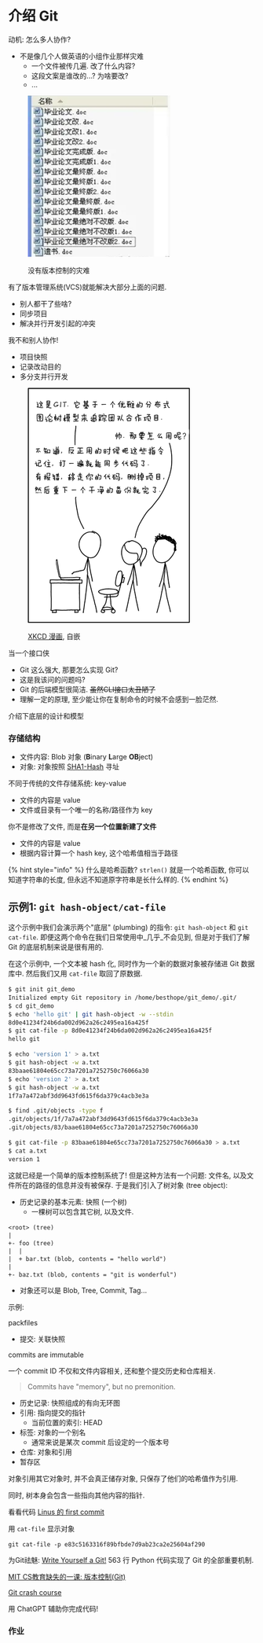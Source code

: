 # 介绍 Git

动机: 怎么多人协作?

* 不是像几个人做英语的小组作业那样灾难
  * 一个文件被传几遍. 改了什么内容?
  * 这段文案是谁改的...? 为啥要改?
  * ...

<figure><img src="../../.gitbook/assets/什么文件管理.png" alt=""><figcaption><p>没有版本控制的灾难</p></figcaption></figure>

有了版本管理系统(VCS)就能解决大部分上面的问题.

* 别人都干了些啥?
* 同步项目
* 解决并行开发引起的冲突

我不和别人协作!

* 项目快照
* 记录改动目的
* 多分支并行开发

<figure><img src="../../.gitbook/assets/git_zh.png" alt=""><figcaption><p><a href="https://xkcd.com/1597/">XKCD 漫画</a>, 自嵌</p></figcaption></figure>

当一个接口侠

* Git 这么强大, 那要怎么实现 Git?
* 这是我该问的问题吗?
* Git 的后端模型很简洁. ~~虽然CLI接口太丑陋了~~
* 理解一定的原理, 至少能让你在复制命令的时候不会感到一脸茫然.

介绍下底层的设计和模型

### 存储结构

* 文件内容: Blob 对象 (**B**inary **L**arge **OB**ject)
* 对象: 对象按照 [SHA1-Hash](https://en.wikipedia.org/wiki/SHA-1#Data\_integrity) 寻址

不同于传统的文件存储系统: key-value

* 文件的内容是 value
* 文件或目录有一个唯一的名称/路径作为 key

你不是修改了文件, 而是**在另一个位置新建了文件**

* 文件的内容是 value
* 根据内容计算一个 hash key, 这个哈希值相当于路径

{% hint style="info" %}
什么是哈希函数? `strlen()` 就是一个哈希函数, 你可以知道字符串的长度, 但永远不知道原字符串是长什么样的.
{% endhint %}

## 示例1: `git hash-object/cat-file`

这个示例中我们会演示两个"底层" (plumbing) 的指令: `git hash-object` 和 `git cat-file`. 即便这两个命令在我们日常使用中_几乎_不会见到, 但是对于我们了解 Git 的底层机制来说是很有用的.

在这个示例中, 一个文本被 hash 化, 同时作为一个新的数据对象被存储进 Git 数据库中. 然后我们又用 `cat-file` 取回了原数据.

```bash
$ git init git_demo
Initialized empty Git repository in /home/besthope/git_demo/.git/
$ cd git_demo
$ echo 'hello git' | git hash-object -w --stdin
8d0e41234f24b6da002d962a26c2495ea16a425f
$ git cat-file -p 8d0e41234f24b6da002d962a26c2495ea16a425f
hello git
```

```bash
$ echo 'version 1' > a.txt
$ git hash-object -w a.txt
83baae61804e65cc73a7201a7252750c76066a30
$ echo 'version 2' > a.txt
$ git hash-object -w a.txt
1f7a7a472abf3dd9643fd615f6da379c4acb3e3a
```

```bash
$ find .git/objects -type f
.git/objects/1f/7a7a472abf3dd9643fd615f6da379c4acb3e3a
.git/objects/83/baae61804e65cc73a7201a7252750c76066a30
```

```bash
$ git cat-file -p 83baae61804e65cc73a7201a7252750c76066a30 > a.txt
$ cat a.txt
version 1
```

这就已经是一个简单的版本控制系统了! 但是这种方法有一个问题: 文件名, 以及文件所在的路径的信息并没有被保存. 于是我们引入了树对象 (tree object):

* 历史记录的基本元素: 快照 (一个树)
  * 一棵树可以包含其它树, 以及文件.

```plaintext
<root> (tree)
|
+- foo (tree)
|  |
|  + bar.txt (blob, contents = "hello world")
|
+- baz.txt (blob, contents = "git is wonderful")
```

* 对象还可以是 Blob, Tree, Commit, Tag...

示例:



packfiles

* 提交: 关联快照

commits are immutable

一个 commit ID 不仅和文件内容相关, 还和整个提交历史和仓库相关.

> Commits have "memory", but no premonition.

* 历史记录: 快照组成的有向无环图
* 引用: 指向提交的指针
  * 当前位置的索引: HEAD
* 标签: 对象的一个别名
  * 通常来说是某次 commit 后设定的一个版本号
* 仓库: 对象和引用
* 暂存区

对象引用其它对象时, 并不会真正储存对象, 只保存了他们的哈希值作为引用.

同时, 树本身会包含一些指向其他内容的指针.

看看代码 [Linus 的 first commit](https://github.com/git/git/commit/e83c5163316f89bfbde7d9ab23ca2e25604af290)

用 `cat-file` 显示对象

```plaintext
git cat-file -p e83c5163316f89bfbde7d9ab23ca2e25604af290
```

为Git祛魅: [Write Yourself a Git!](https://wyag.thb.lt/) 563 行 Python 代码实现了 Git 的全部重要机制.

[MIT CS教育缺失的一课: 版本控制(Git)](https://missing-semester-cn.github.io/2020/version-control/)

[Git crash course](https://www.youtube.com/watch?v=RGOj5yH7evk\&list=PLICH95IlQ1dRtYhrkmiqubOB6TGoZKrS5\&index=38)

用 ChatGPT 辅助你完成代码!

### 作业
